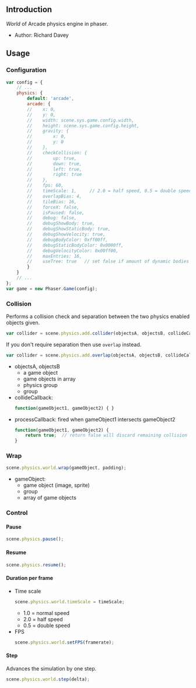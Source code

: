 ## Introduction

*World* of Arcade physics engine in phaser.

- Author: Richard Davey

## Usage

### Configuration

```javascript
var config = {
    // ...
    physics: {
        default: 'arcade',
        arcade: {
        //    x: 0,
        //    y: 0,
        //    width: scene.sys.game.config.width,
        //    height: scene.sys.game.config.height,
        //    gravity: {
        //        x: 0,
        //        y: 0
        //    },
        //    checkCollision: {
        //        up: true,
        //        down: true,
        //        left: true,
        //        right: true
        //    },
        //    fps: 60,
        //    timeScale: 1,     // 2.0 = half speed, 0.5 = double speed
        //    overlapBias: 4,
        //    tileBias: 16,
        //    forceX: false,
        //    isPaused: false,
        //    debug: false,
        //    debugShowBody: true,
        //    debugShowStaticBody: true,
        //    debugShowVelocity: true,
        //    debugBodyColor: 0xff00ff,
        //    debugStaticBodyColor: 0x0000ff,
        //    debugVelocityColor: 0x00ff00,
        //    maxEntries: 16,
        //    useTree: true   // set false if amount of dynamic bodies > 5000
        }
    }
    // ...
};
var game = new Phaser.Game(config);
```

### Collision

Performs a collision check and separation between the two physics enabled objects given.

```javascript
var collider = scene.physics.add.collider(objectsA, objectsB, collideCallback, processCallback, callbackContext);
```

If you don't require separation then use `overlap` instead.

```javascript
var collider = scene.physics.add.overlap(objectsA, objectsB, collideCallback, processCallback, callbackContext);
```

- objectsA, objectsB
    - a game object
    - game objects in array
    - physics group
    - group
- collideCallback:
    ```javascript
    function(gameObject1, gameObject2) { }
    ```
- processCallback: fired when gameObject1 intersects gameObject2
    ```javascript
    function(gameObject1, gameObject2) {
        return true;  // return false will discard remaining collision checking
    }
    ```

### Wrap

```javascript
scene.physics.world.wrap(gameObject, padding);
```

- gameObject:
    - game object (image, sprite)
    - group
    - array of game objects

### Control

#### Pause

```javascript
scene.physics.pause();
```

#### Resume

```javascript
scene.physics.resume();
```

#### Duration per frame

- Time scale
    ```javascript
    scene.physics.world.timeScale = timeScale;
    ```
    - 1.0 = normal speed
    - 2.0 = half speed
    - 0.5 = double speed
- FPS
    ```javascript
    scene.physics.world.setFPS(framerate);
    ```

#### Step

Advances the simulation by one step.

```javascript
scene.physics.world.step(delta);
```